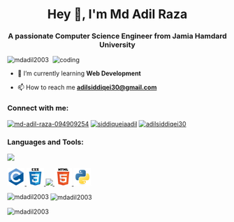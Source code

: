 <h1 align="center">Hey 👋, I'm Md Adil Raza</h1>
<h3 align="center">A passionate Computer Science Engineer from Jamia Hamdard University</h3>

<img align="right" alt="coding" width="400" scr="https://user-images.githubusercontent.com/55389276/140866485-8fb1c876-9a8f-4d6a-98dc-08c4981eaf70.gif">

<p align="left"> <img src="https://komarev.com/ghpvc/?username=mdadil2003&label=Profile%20views&color=0e75b6&style=flat" alt="mdadil2003" /> </p>

- 🌱 I’m currently learning **Web Development**

- 📫 How to reach me **adilsiddiqei30@gmail.com**

<h3 align="left">Connect with me:</h3>
<p align="left">
<a href="https://linkedin.com/in/md-adil-raza-094909254" target="blank"><img align="center" src="https://raw.githubusercontent.com/rahuldkjain/github-profile-readme-generator/master/src/images/icons/Social/linked-in-alt.svg" alt="md-adil-raza-094909254" height="30" width="40" /></a>
<a href="https://twitter.com/siddiqueiaadil" target="blank"><img align="center" src="https://raw.githubusercontent.com/rahuldkjain/github-profile-readme-generator/master/src/images/icons/Social/twitter.svg" alt="siddiqueiaadil" height="30" width="40" /></a>
<a href="https://www.leetcode.com/adilsiddiqei30" target="blank"><img align="center" src="https://raw.githubusercontent.com/rahuldkjain/github-profile-readme-generator/master/src/images/icons/Social/leet-code.svg" alt="adilsiddiqei30" height="30" width="40" /></a>
</p>

<h3 align="left">Languages and Tools:</h3>
<img src="https://cdn.jsdelivr.net/gh/devicons/devicon/icons/vscode/vscode-original.svg" height="40px"/>
<p align="left"> <a href="https://www.cprogramming.com/" target="_blank" rel="noreferrer"> <img src="https://raw.githubusercontent.com/devicons/devicon/master/icons/c/c-original.svg" alt="c" width="40" height="40"/> </a> <a href="https://www.w3schools.com/css/" target="_blank" rel="noreferrer"> <img src="https://raw.githubusercontent.com/devicons/devicon/master/icons/css3/css3-original-wordmark.svg" alt="css3" width="40" height="40"/>
<img src="https://cdn.simpleicons.org/javascript/grey" width="40">
</a> <a href="https://www.w3.org/html/" target="_blank" rel="noreferrer"> <img src="https://raw.githubusercontent.com/devicons/devicon/master/icons/html5/html5-original-wordmark.svg" alt="html5" width="40" height="40"/> </a> <a href="https://www.python.org" target="_blank" rel="noreferrer"> <img src="https://raw.githubusercontent.com/devicons/devicon/master/icons/python/python-original.svg" alt="python" width="40" height="40"/> </a> </p>

<p><img align="left" src="https://github-readme-stats.vercel.app/api/top-langs?username=mdadil2003&show_icons=true&locale=en&layout=compact" alt="mdadil2003" /></p>

<p>&nbsp;<img align="center" src="https://github-readme-stats.vercel.app/api?username=mdadil2003&show_icons=true&locale=en" alt="mdadil2003" /></p>

<p><img align="center" src="https://github-readme-streak-stats.herokuapp.com/?user=mdadil2003&" alt="mdadil2003" /></p>
